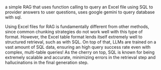 a simple RAG that uses function calling to query an Excel file using SQL to provider answers to user questions, uses google gemini to query database with sql.

Using Excel files for RAG is fundamentally different from other methods, since common chunking strategies do not work well with this type of format. However, the Excel table format lends itself extremely well to structured retrieval, such as with SQL. On top of that, LLMs are trained on a vast amount of SQL data, ensuring an high query success rate even with complex, multi-table queries! As the cherry on top, SQL is known for being extremely scalable and accurate, minimizing errors in the retrieval step and hallucinations in the final generation step.

